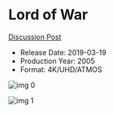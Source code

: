 # Lord of War

[Discussion Post](https://www.avsforum.com/threads/bass-eq-for-filtered-movies.2995212/post-57777494)

* Release Date: 2019-03-19
* Production Year: 2005
* Format: 4K/UHD/ATMOS

![img 0](https://i.imgur.com/VXLxY1x.jpg)

![img 1](https://i.imgur.com/6bpWj2C.jpg)

